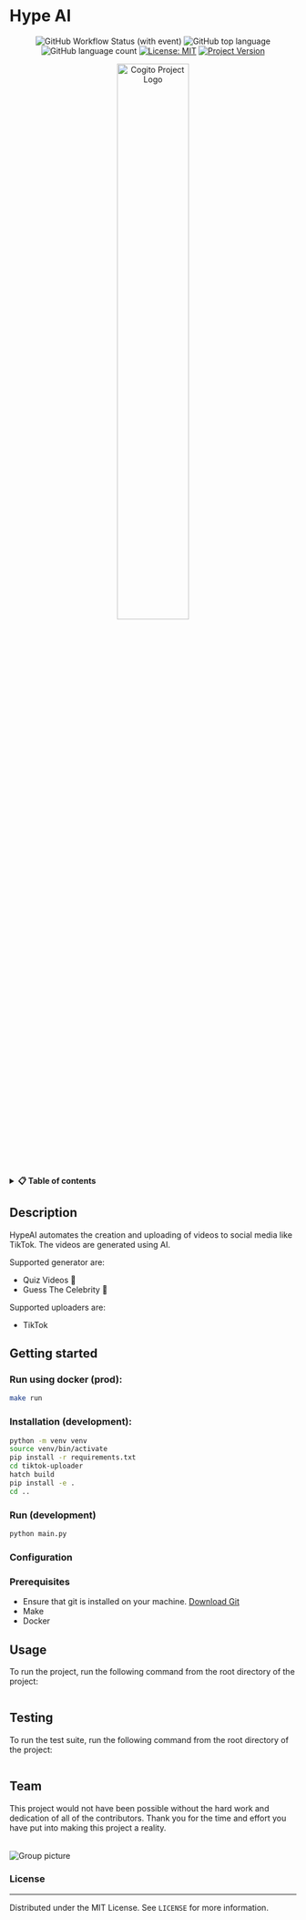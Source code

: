 <!-- TODO: CHANGE ALL INSTANCES OF "TEMPLATE-README" IN ENTIRE PROJECT TO YOUR PROJECT TITLE-->
# Hype AI


<div align="center">

![GitHub Workflow Status (with event)](https://img.shields.io/github/actions/workflow/status/CogitoNTNU/TEMPLATE-README/ci.yml)
![GitHub top language](https://img.shields.io/github/languages/top/CogitoNTNU/TEMPLATE-README)
![GitHub language count](https://img.shields.io/github/languages/count/CogitoNTNU/TEMPLATE-README)
[![License: MIT](https://img.shields.io/badge/License-MIT-yellow.svg)](https://opensource.org/licenses/MIT)
[![Project Version](https://img.shields.io/badge/version-0.0.1-blue)](https://img.shields.io/badge/version-0.0.1-blue)

<img src="docs/images/project-logo.webp" width="50%" alt="Cogito Project Logo" style="display: block; margin-left: auto; margin-right: auto;">
</div>


<details> 
<summary><b>📋 Table of contents </b></summary>

- [Hype AI](#hype-ai)
  - [Description](#description)
  - [Getting started](#getting-started)
    - [Run using docker (prod):](#run-using-docker-prod)
    - [Installation (development):](#installation-development)
    - [Run (development)](#run-development)
    - [Configuration](#configuration)
    - [Prerequisites](#prerequisites)
  - [Usage](#usage)
  - [Testing](#testing)
  - [Team](#team)
    - [License](#license)

</details>

## Description 
HypeAI automates the creation and uploading of videos to social media like TikTok. The videos are generated using AI.

Supported generator are:

* Quiz Videos 🧠
* Guess The Celebrity 🌟

Supported uploaders are:

* TikTok



## Getting started

### Run using docker (prod):
```Bash
make run
```

### Installation (development):
```Bash
python -m venv venv
source venv/bin/activate
pip install -r requirements.txt
cd tiktok-uploader
hatch build
pip install -e .
cd ..
```

### Run (development)
```Bash
python main.py
```
### Configuration

<!-- TODO: Describe how to configure the project (environment variables, config files, etc.).

### Configuration
Create a `.env` file in the root directory of the project and add the following environment variables:

```bash
OPENAI_API_KEY = 'your_openai_api_key'
MONGODB_URI = 'your_secret_key'
```
-->

### Prerequisites
- Ensure that git is installed on your machine. [Download Git](https://git-scm.com/downloads)
- Make
- Docker


## Usage
To run the project, run the following command from the root directory of the project:
```bash

```
<!-- TODO: Instructions on how to run the project and use its features. -->

## Testing
To run the test suite, run the following command from the root directory of the project:
```bash

```

## Team
This project would not have been possible without the hard work and dedication of all of the contributors. Thank you for the time and effort you have put into making this project a reality.


<table align="center">
    <tr>
        <!--
        <td align="center">
            <a href="https://github.com/NAME_OF_MEMBER">
              <img src="https://github.com/NAME_OF_MEMBER.png?size=100" width="100px;" alt="NAME OF MEMBER"/><br />
              <sub><b>NAME OF MEMBER</b></sub>
            </a>
        </td>
        -->
    </**tr**>
</table>

![Group picture](docs/img/team.png)


### License
------
Distributed under the MIT License. See `LICENSE` for more information.
